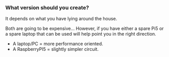 ### What version should you create?
It depends on what you have lying around the house.

Both are going to be expensive... 
However, if you have either a spare Pi5 or a spare laptop that can be used will help point you in the right direction.

- A laptop/PC = more performance oriented.
- A RaspberryPI5 = slightly simpler circuit. 